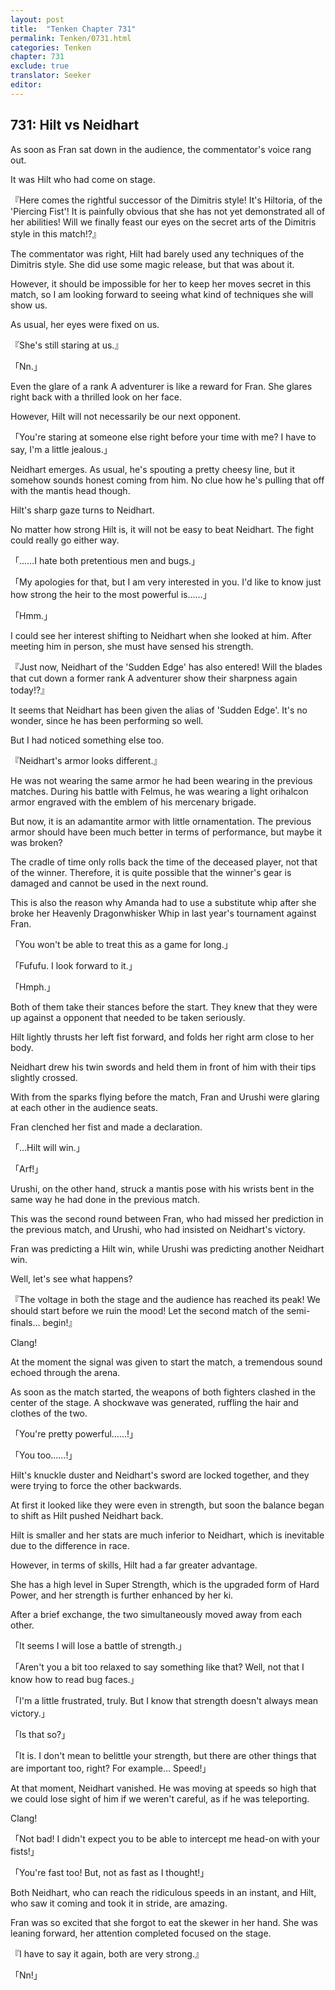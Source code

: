 ```yaml
---
layout: post
title:  "Tenken Chapter 731"
permalink: Tenken/0731.html
categories: Tenken
chapter: 731
exclude: true
translator: Seeker
editor: 
---
```

<h2 id="ch731">731: Hilt vs Neidhart</h2>

<p>As soon as Fran sat down in the audience, the commentator's voice rang out.</p>

<p>It was Hilt who had come on stage.</p>

<p>『Here comes the rightful successor of the Dimitris style! It's Hiltoria, of the 'Piercing Fist'! It is painfully obvious that she has not yet demonstrated all of her abilities! Will we finally feast our eyes on the secret arts of the Dimitris style in this match!?』</p>

<p>The commentator was right, Hilt had barely used any techniques of the Dimitris style. She did use some magic release, but that was about it.</p>

<p>However, it should be impossible for her to keep her moves secret in this match, so I am looking forward to seeing what kind of techniques she will show us.</p>

<p>As usual, her eyes were fixed on us.</p>

<p>『She's still staring at us.』</p>
<p>「Nn.」</p>

<p>Even the glare of a rank A adventurer is like a reward for Fran. She glares right back with a thrilled look on her face.</p>

<p>However, Hilt will not necessarily be our next opponent.</p>

<p>「You're staring at someone else right before your time with me? I have to say, I'm a little jealous.」</p>

<p>Neidhart emerges. As usual, he's spouting a pretty cheesy line, but it somehow sounds honest coming from him. No clue how he's pulling that off with the mantis head though.</p>

<p>Hilt's sharp gaze turns to Neidhart.</p>

<p>No matter how strong Hilt is, it will not be easy to beat Neidhart. The fight could really go either way.</p>

<p>「……I hate both pretentious men and bugs.」</p>
<p>「My apologies for that, but I am very interested in you. I'd like to know just how strong the heir to the most powerful is……」</p>
<p>「Hmm.」</p>

<p>I could see her interest shifting to Neidhart when she looked at him. After meeting him in person, she must have sensed his strength.</p>

<p>『Just now, Neidhart of the 'Sudden Edge' has also entered! Will the blades that cut down a former rank A adventurer show their sharpness again today!?』</p>

<p>It seems that Neidhart has been given the alias of 'Sudden Edge'. It's no wonder, since he has been performing so well.</p>

<p>But I had noticed something else too.</p>

<p>『Neidhart's armor looks different.』</p>

<p>He was not wearing the same armor he had been wearing in the previous matches. During his battle with Felmus, he was wearing a light orihalcon armor engraved with the emblem of his mercenary brigade.</p>

<p>But now, it is an adamantite armor with little ornamentation. The previous armor should have been much better in terms of performance, but maybe it was broken?</p>

<p>The cradle of time only rolls back the time of the deceased player, not that of the winner. Therefore, it is quite possible that the winner's gear is damaged and cannot be used in the next round.</p>

<p>This is also the reason why Amanda had to use a substitute whip after she broke her Heavenly Dragonwhisker Whip in last year's tournament against Fran.</p>

<p>「You won't be able to treat this as a game for long.」</p>
<p>「Fufufu. I look forward to it.」</p>
<p>「Hmph.」</p>

<p>Both of them take their stances before the start. They knew that they were up against a opponent that needed to be taken seriously.</p>

<p>Hilt lightly thrusts her left fist forward, and folds her right arm close to her body.</p>

<p>Neidhart drew his twin swords and held them in front of him with their tips slightly crossed.</p>

<p>With from the sparks flying before the match, Fran and Urushi were glaring at each other in the audience seats.</p>

<p>Fran clenched her fist and made a declaration.</p>

<p>「…Hilt will win.」</p>
<p>「Arf!」</p>

<p>Urushi, on the other hand, struck a mantis pose with his wrists bent in the same way he had done in the previous match.</p>

<p>This was the second round between Fran, who had missed her prediction in the previous match, and Urushi, who had insisted on Neidhart's victory.</p>

<p>Fran was predicting a Hilt win, while Urushi was predicting another Neidhart win.</p>

<p>Well, let's see what happens?</p>

<p>『The voltage in both the stage and the audience has reached its peak! We should start before we ruin the mood! Let the second match of the semi-finals… begin!』</p>

<p>Clang!</p>

<p>At the moment the signal was given to start the match, a tremendous sound echoed through the arena.</p>

<p>As soon as the match started, the weapons of both fighters clashed in the center of the stage. A shockwave was generated, ruffling the hair and clothes of the two.</p>

<p>「You're pretty powerful……!」</p>
<p>「You too……!」</p>

<p>Hilt's knuckle duster and Neidhart's sword are locked together, and they were trying to force the other backwards.</p>

<p>At first it looked like they were even in strength, but soon the balance began to shift as Hilt pushed Neidhart back.</p>

<p>Hilt is smaller and her stats are much inferior to Neidhart, which is inevitable due to the difference in race.</p>

<p>However, in terms of skills, Hilt had a far greater advantage.</p>

<p>She has a high level in Super Strength, which is the upgraded form of Hard Power, and her strength is further enhanced by her ki.</p>

<p>After a brief exchange, the two simultaneously moved away from each other.</p>

<p>「It seems I will lose a battle of strength.」</p>
<p>「Aren't you a bit too relaxed to say something like that? Well, not that I know how to read bug faces.」</p>
<p>「I'm a little frustrated, truly. But I know that strength doesn't always mean victory.」</p>
<p>「Is that so?」</p>
<p>「It is. I don't mean to belittle your strength, but there are other things that are important too, right? For example… Speed!」</p>

<p>At that moment, Neidhart vanished. He was moving at speeds so high that we could lose sight of him if we weren't careful, as if he was teleporting.</p>

<p>Clang!</p>

<p>「Not bad! I didn't expect you to be able to intercept me head-on with your fists!」</p>
<p>「You're fast too! But, not as fast as I thought!」</p>

<p>Both Neidhart, who can reach the ridiculous speeds in an instant, and Hilt, who saw it coming and took it in stride, are amazing.</p>

<p>Fran was so excited that she forgot to eat the skewer in her hand. She was leaning forward, her attention completed focused on the stage.</p>

<p>『I have to say it again, both are very strong.』</p>
<p>「Nn!」</p>







